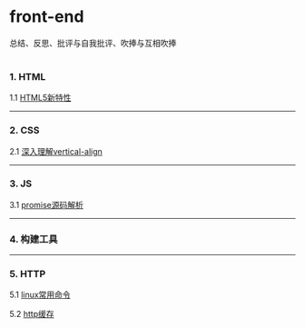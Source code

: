 # front-end

总结、反思、批评与自我批评、吹捧与互相吹捧 <br><br>

### 1. HTML
1.1 [HTML5新特性](./doc/html5-new-feature.md)<br>

------
### 2. CSS
2.1 [深入理解vertical-align](./css/css.md)<br>

------
### 3. JS
3.1 [promise源码解析](./js/promise.md)<br>

------
### 4. 构建工具

------

### 5. HTTP
5.1 [linux常用命令](./doc/cmd.md)

5.2 [http缓存](./doc/http.md)
